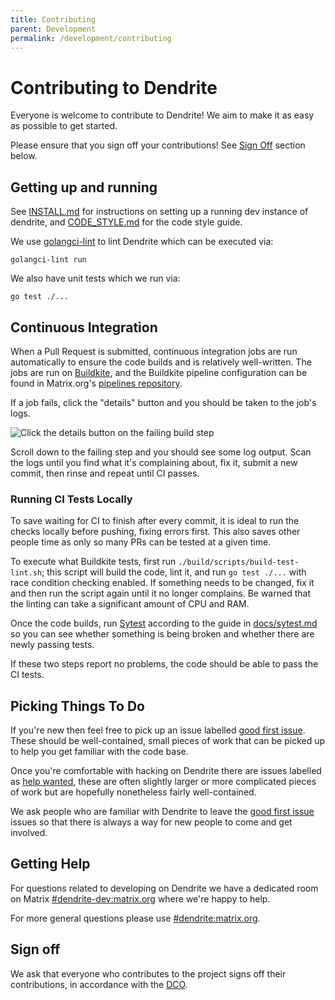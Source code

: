 ```yaml
---
title: Contributing
parent: Development
permalink: /development/contributing
---
```


# Contributing to Dendrite

Everyone is welcome to contribute to Dendrite! We aim to make it as easy as
possible to get started.

Please ensure that you sign off your contributions! See [Sign Off](#sign-off)
section below.

## Getting up and running

See [INSTALL.md](INSTALL.md) for instructions on setting up a running dev
instance of dendrite, and [CODE_STYLE.md](CODE_STYLE.md) for the code style
guide.

We use [golangci-lint](https://github.com/golangci/golangci-lint) to lint
Dendrite which can be executed via:

```
golangci-lint run
```

We also have unit tests which we run via:

```
go test ./...
```

## Continuous Integration

When a Pull Request is submitted, continuous integration jobs are run
automatically to ensure the code builds and is relatively well-written. The jobs
are run on [Buildkite](https://buildkite.com/matrix-dot-org/dendrite/), and the
Buildkite pipeline configuration can be found in Matrix.org's [pipelines
repository](https://github.com/matrix-org/pipelines).

If a job fails, click the "details" button and you should be taken to the job's
logs.

![Click the details button on the failing build
step](https://raw.githubusercontent.com/matrix-org/dendrite/main/docs/images/details-button-location.jpg)

Scroll down to the failing step and you should see some log output. Scan the
logs until you find what it's complaining about, fix it, submit a new commit,
then rinse and repeat until CI passes.

### Running CI Tests Locally

To save waiting for CI to finish after every commit, it is ideal to run the
checks locally before pushing, fixing errors first. This also saves other people
time as only so many PRs can be tested at a given time.

To execute what Buildkite tests, first run `./build/scripts/build-test-lint.sh`; this
script will build the code, lint it, and run `go test ./...` with race condition
checking enabled. If something needs to be changed, fix it and then run the
script again until it no longer complains. Be warned that the linting can take a
significant amount of CPU and RAM.

Once the code builds, run [Sytest](https://github.com/matrix-org/sytest)
according to the guide in
[docs/sytest.md](https://github.com/matrix-org/dendrite/blob/main/docs/sytest.md#using-a-sytest-docker-image)
so you can see whether something is being broken and whether there are newly
passing tests.

If these two steps report no problems, the code should be able to pass the CI
tests.

## Picking Things To Do

If you're new then feel free to pick up an issue labelled [good first
issue](https://github.com/matrix-org/dendrite/labels/good%20first%20issue).
These should be well-contained, small pieces of work that can be picked up to
help you get familiar with the code base.

Once you're comfortable with hacking on Dendrite there are issues labelled as
[help wanted](https://github.com/matrix-org/dendrite/labels/help-wanted),
these are often slightly larger or more complicated pieces of work but are
hopefully nonetheless fairly well-contained.

We ask people who are familiar with Dendrite to leave the [good first
issue](https://github.com/matrix-org/dendrite/labels/good%20first%20issue)
issues so that there is always a way for new people to come and get involved.

## Getting Help

For questions related to developing on Dendrite we have a dedicated room on
Matrix [#dendrite-dev:matrix.org](https://matrix.to/#/#dendrite-dev:matrix.org)
where we're happy to help.

For more general questions please use
[#dendrite:matrix.org](https://matrix.to/#/#dendrite:matrix.org).

## Sign off

We ask that everyone who contributes to the project signs off their
contributions, in accordance with the
[DCO](https://github.com/matrix-org/matrix-spec/blob/main/CONTRIBUTING.rst#sign-off).
